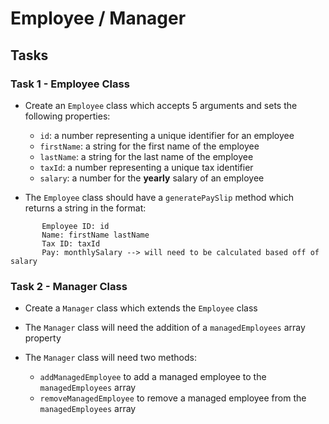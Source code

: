 # Employee / Manager

## Tasks

### Task 1 - Employee Class

- Create an `Employee` class which accepts 5 arguments and sets the following properties:

  - `id`: a number representing a unique identifier for an employee
  - `firstName`: a string for the first name of the employee
  - `lastName`: a string for the last name of the employee
  - `taxId`: a number representing a unique tax identifier
  - `salary`: a number for the **yearly** salary of an employee

- The `Employee` class should have a `generatePaySlip` method which returns a string in the format:

```
       Employee ID: id
       Name: firstName lastName
       Tax ID: taxId
       Pay: monthlySalary --> will need to be calculated based off of salary
```

### Task 2 - Manager Class

- Create a `Manager` class which extends the `Employee` class

- The `Manager` class will need the addition of a `managedEmployees` array property

- The `Manager` class will need two methods:
  - `addManagedEmployee` to add a managed employee to the `managedEmployees` array
  - `removeManagedEmployee` to remove a managed employee from the `managedEmployees` array